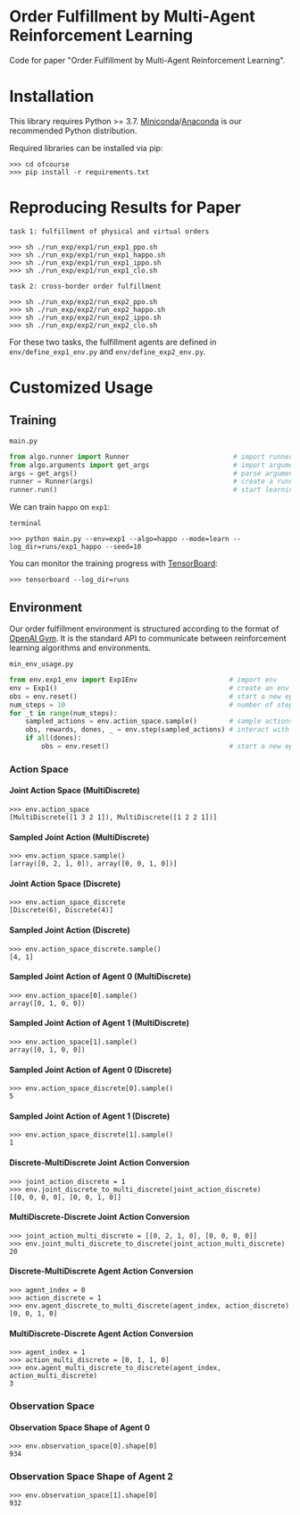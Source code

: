 # Order Fulfillment by Multi-Agent Reinforcement Learning

Code for paper "Order Fulfillment by Multi-Agent Reinforcement Learning".

# Installation

This library requires Python >= 3.7.
[Miniconda](https://docs.conda.io/en/latest/miniconda.html#system-requirements)/[Anaconda](https://docs.anaconda.com/anaconda/install/) is our recommended Python distribution.

Required libraries can be installed via pip:

```console
>>> cd ofcourse
>>> pip install -r requirements.txt
```

# Reproducing Results for Paper

`task 1: fulfillment of physical and virtual orders`
```console
>>> sh ./run_exp/exp1/run_exp1_ppo.sh
>>> sh ./run_exp/exp1/run_exp1_happo.sh
>>> sh ./run_exp/exp1/run_exp1_ippo.sh
>>> sh ./run_exp/exp1/run_exp1_clo.sh
```

`task 2: cross-border order fulfillment`
```console
>>> sh ./run_exp/exp2/run_exp2_ppo.sh
>>> sh ./run_exp/exp2/run_exp2_happo.sh
>>> sh ./run_exp/exp2/run_exp2_ippo.sh
>>> sh ./run_exp/exp2/run_exp2_clo.sh
```

For these two tasks, the fulfillment agents are defined in `env/define_exp1_env.py` and `env/define_exp2_env.py`.

# Customized Usage

## Training

`main.py`
```python
from algo.runner import Runner                          # import runner
from algo.arguments import get_args                     # import argument parser
args = get_args()                                       # parse arguments
runner = Runner(args)                                   # create a runner instance with specified arguments
runner.run()                                            # start learning or evaluation
```

We can train `happo` on `exp1`:

`terminal`
```console
>>> python main.py --env=exp1 --algo=happo --mode=learn --log_dir=runs/exp1_happo --seed=10
```

You can monitor the training progress with [TensorBoard](https://pytorch.org/docs/stable/tensorboard.html):

```console
>>> tensorboard --log_dir=runs
```

## Environment

Our order fulfillment environment is structured according to the format of [OpenAI Gym](https://github.com/openai/gym).
It is the standard API to communicate between reinforcement learning algorithms and environments.

`min_env_usage.py`
```python
from env.exp1_env import Exp1Env                       # import env
env = Exp1()                                           # create an env instance
obs = env.reset()                                      # start a new episode
num_steps = 10                                         # number of steps
for _t in range(num_steps):
    sampled_actions = env.action_space.sample()        # sample actions (not from algo)
    obs, rewards, dones, _ = env.step(sampled_actions) # interact with env
    if all(dones):
        obs = env.reset()                              # start a new episode when current one ends
```

### Action Space

#### Joint Action Space (MultiDiscrete)
```console
>>> env.action_space
[MultiDiscrete([1 3 2 1]), MultiDiscrete([1 2 2 1])]
```

#### Sampled Joint Action (MultiDiscrete)
```console
>>> env.action_space.sample()
[array([0, 2, 1, 0]), array([0, 0, 1, 0])]
```

#### Joint Action Space (Discrete)
```console
>>> env.action_space_discrete
[Discrete(6), Discrete(4)]
```

#### Sampled Joint Action (Discrete)
```console
>>> env.action_space_discrete.sample()
[4, 1]
```

#### Sampled Joint Action of Agent 0 (MultiDiscrete)
```console
>>> env.action_space[0].sample()
array([0, 1, 0, 0])
```

#### Sampled Joint Action of Agent 1 (MultiDiscrete)
```console
>>> env.action_space[1].sample()
array([0, 1, 0, 0])
```

#### Sampled Joint Action of Agent 0 (Discrete)
```console
>>> env.action_space_discrete[0].sample()
5
```

#### Sampled Joint Action of Agent 1 (Discrete)
```console
>>> env.action_space_discrete[1].sample()
1
```

#### Discrete-MultiDiscrete Joint Action Conversion
```console
>>> joint_action_discrete = 1
>>> env.joint_discrete_to_multi_discrete(joint_action_discrete)
[[0, 0, 0, 0], [0, 0, 1, 0]]
```

#### MultiDiscrete-Discrete Joint Action Conversion
```console
>>> joint_action_multi_discrete = [[0, 2, 1, 0], [0, 0, 0, 0]]
>>> env.joint_multi_discrete_to_discrete(joint_action_multi_discrete)
20
```

#### Discrete-MultiDiscrete Agent Action Conversion
```console
>>> agent_index = 0
>>> action_discrete = 1
>>> env.agent_discrete_to_multi_discrete(agent_index, action_discrete)
[0, 0, 1, 0]
```

#### MultiDiscrete-Discrete Agent Action Conversion
```console
>>> agent_index = 1
>>> action_multi_discrete = [0, 1, 1, 0]
>>> env.agent_multi_discrete_to_discrete(agent_index, action_multi_discrete)
3
```

### Observation Space

#### Observation Space Shape of Agent 0
```console
>>> env.observation_space[0].shape[0]
934
```

### Observation Space Shape of Agent 2
```console
>>> env.observation_space[1].shape[0]
932
```